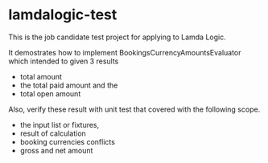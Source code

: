 # lamdalogic-test

This is the job candidate test project for applying to Lamda Logic.

It demostrates how to implement BookingsCurrencyAmountsEvaluator which intended to given 3 results
  - total amount 
  - the total paid amount and the 
  - total open amount

Also, verify these result with unit test that covered with the following scope.
  - the input list or fixtures, 
  - result of calculation 
  - booking currencies conflicts
  - gross and net amount

